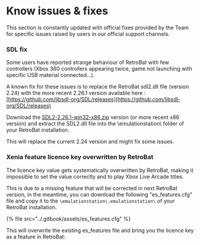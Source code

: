 # Know issues & fixes

This section is constantly updated with official fixes provided by the Team for specific issues raised by users in our official support channels.



### SDL fix

Some users have reported strange behaviour of RetroBat with few controllers (Xbox 360 controllers appearing twice, game not launching with specific USB material connected...).

A known fix for these issues is to replace the RetroBat sdl2.dll file (version 2.24) with the more recent 2.26.1 version available here : [https://github.com/libsdl-org/SDL/releases](https://github.com/libsdl-org/SDL/releases)



Download the [SDL2-2.26.1-win32-x86.zip](https://github.com/libsdl-org/SDL/releases/download/release-2.26.1/SDL2-2.26.1-win32-x86.zip) version (or more recent x86 version) and extract the SDL2.dll file into the \emulationstation\ folder of your RetroBat installation.

This will replace the current 2.24 version and might fix some issues.



### Xenia feature licence key overwritten by RetroBat

The licence key value gets systematically overwritten by RetroBat, making it impossible to set the value correctly and to play Xbox Live Arcade titles.

This is due to a missing feature that will be corrected in next RetroBat version, in the meantime, you can download the following "es\_features.cfg" file and copy it to the `\emulationstation\.emulationstation\` of your RetroBat installation.

{% file src="../.gitbook/assets/es_features.cfg" %}

This will overwrite the existing es\_features file and bring you the licence key as a feature in RetroBat:

<figure><img src="https://i.imgur.com/G7TVdhI.png" alt=""><figcaption></figcaption></figure>

